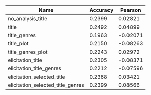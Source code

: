 | Name                     | Accuracy | Pearson    |
|--------------------------|----------|------------|
| no_analysis_title        | 0.2399   | 0.02821    |
| title                    | 0.2492   | 0.04899    |
| title_genres             | 0.1963   | -0.02071   |
| title_plot               | 0.2150   | -0.08263   |
| title_genres_plot        | 0.2243   | 0.02972    |
| elicitation_title        | 0.2305   | -0.08371   |
| elicitation_title_genres | 0.2212   | -0.07596   |
| elicitation_selected_title         | 0.2368   | 0.03421    |
| elicitation_selected_title_genres  | 0.2399   | 0.08566    |
